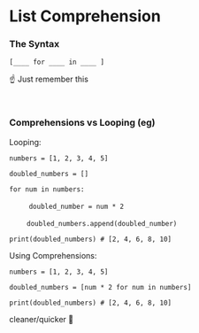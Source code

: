 # List Comprehension


### The Syntax

`[____ for ____ in ____ ]`

☝ Just remember this

<br>

### Comprehensions vs Looping (eg)
Looping:

`numbers = [1, 2, 3, 4, 5]`

`doubled_numbers = []`

`for num in numbers:`

&nbsp;&nbsp;&nbsp;&nbsp;&nbsp;&nbsp;&nbsp;&nbsp; `doubled_number = num * 2`

&nbsp;&nbsp;&nbsp;&nbsp;&nbsp;&nbsp;&nbsp;&nbsp;`doubled_numbers.append(doubled_number)`

`print(doubled_numbers) # [2, 4, 6, 8, 10]`

Using Comprehensions:

`numbers = [1, 2, 3, 4, 5]`

`doubled_numbers = [num * 2 for num in numbers]`

`print(doubled_numbers) # [2, 4, 6, 8, 10]`

cleaner/quicker 🙌
